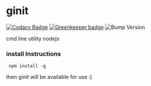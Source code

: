 # ginit

[![Codacy Badge](https://api.codacy.com/project/badge/Grade/fb6edc28fb764fc7a6c8a85c638a4c18)](https://app.codacy.com/manual/prakashsellathurai/ginit?utm_source=github.com&utm_medium=referral&utm_content=prakashsellathurai/ginit&utm_campaign=Badge_Grade_Dashboard)
[![Greenkeeper badge](https://badges.greenkeeper.io/prakashsellathurai/ginit.svg)](https://greenkeeper.io/)
![Bump Version](https://github.com/prakashsellathurai/ginit-tool/workflows/Bump%20Version/badge.svg)

cmd line utility nodejs
### install Instructions
<code> npm install -g </code>   

then ginit will be available for use :)
